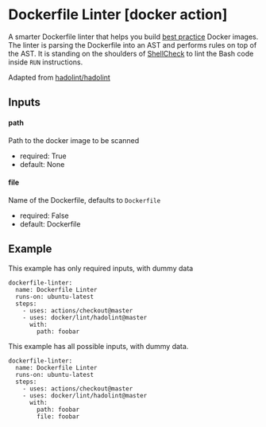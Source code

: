 # Dockerfile Linter [docker action]

A smarter Dockerfile linter that helps you build [best practice][] Docker
images. The linter is parsing the Dockerfile into an AST and performs rules on
top of the AST. It is standing on the shoulders of [ShellCheck][] to lint
the Bash code inside `RUN` instructions.

Adapted from [hadolint/hadolint](https://github.com/hadolint/hadolint)

[best practice]: https://docs.docker.com/engine/userguide/eng-image/dockerfile_best-practices
[ShellCheck]: https://github.com/koalaman/shellcheck


## Inputs

#### path

Path to the docker image to be scanned

- required: True
- default: None

#### file

Name of the Dockerfile, defaults to `Dockerfile`

- required: False
- default: Dockerfile



## Example

This example has only required inputs, with dummy data

    dockerfile-linter:
      name: Dockerfile Linter
      runs-on: ubuntu-latest
      steps:
        - uses: actions/checkout@master
        - uses: docker/lint/hadolint@master
          with:
            path: foobar


This example has all possible inputs, with dummy data.

    dockerfile-linter:
      name: Dockerfile Linter
      runs-on: ubuntu-latest
      steps:
        - uses: actions/checkout@master
        - uses: docker/lint/hadolint@master
          with:
            path: foobar
            file: foobar
